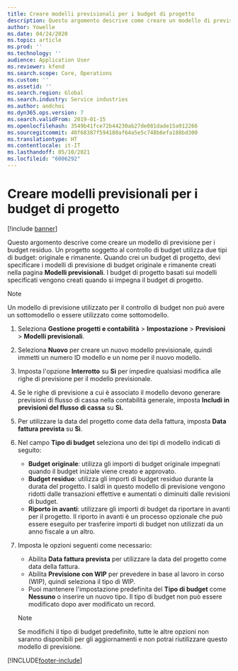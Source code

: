 ```yaml
---
title: Creare modelli previsionali per i budget di progetto
description: Questo argomento descrive come creare un modello di previsione per i budget residuo.
author: Yowelle
ms.date: 04/24/2020
ms.topic: article
ms.prod: ''
ms.technology: ''
audience: Application User
ms.reviewer: kfend
ms.search.scope: Core, Operations
ms.custom: ''
ms.assetid: ''
ms.search.region: Global
ms.search.industry: Service industries
ms.author: andchoi
ms.dyn365.ops.version: 7
ms.search.validFrom: 2019-01-15
ms.openlocfilehash: 3549b41fce72b44230ab27de081dade15a912266
ms.sourcegitcommit: 40f68387f594180af64a5e5c748b6efa188bd300
ms.translationtype: HT
ms.contentlocale: it-IT
ms.lasthandoff: 05/10/2021
ms.locfileid: "6006292"
---
```

# <a name="create-forecast-models-for-project-budgets"></a>Creare modelli previsionali per i budget di progetto 

[!include [banner](../includes/banner.md)]

Questo argomento descrive come creare un modello di previsione per i budget residuo. Un progetto soggetto al controllo di budget utilizza due tipi di budget: originale e rimanente. Quando crei un budget di progetto, devi specificare i modelli di previsione di budget originale e rimanente creati nella pagina **Modelli previsionali**. I budget di progetto basati sui modelli specificati vengono creati quando si impegna il budget di progetto.

> [!NOTE]
> Un modello di previsione utilizzato per il controllo di budget non può avere un sottomodello o essere utilizzato come sottomodello.

1. Seleziona **Gestione progetti e contabilità** > **Impostazione** > **Previsioni**  > **Modelli previsionali**.
2. Seleziona **Nuovo** per creare un nuovo modello previsionale, quindi immetti un numero ID modello e un nome per il nuovo modello. 
3. Imposta l'opzione **Interrotto** su **Sì** per impedire qualsiasi modifica alle righe di previsione per il modello previsionale. 
4. Se le righe di previsione a cui è associato il modello devono generare previsioni di flusso di cassa nella contabilità generale, imposta **Includi in previsioni del flusso di cassa** su **Sì.** 
5. Per utilizzare la data del progetto come data della fattura, imposta **Data fattura prevista** su **Sì**. 
6. Nel campo **Tipo di budget** seleziona uno dei tipi di modello indicati di seguito:

   - **Budget originale**: utilizza gli importi di budget originale impegnati quando il budget iniziale viene creato e approvato.
   - **Budget residuo**: utilizza gli importi di budget residuo durante la durata del progetto. I saldi in questo modello di previsione vengono ridotti dalle transazioni effettive e aumentati o diminuiti dalle revisioni di budget.
   - **Riporto in avanti**: utilizzare gli importi di budget da riportare in avanti per il progetto. Il riporto in avanti è un processo opzionale che può essere eseguito per trasferire importi di budget non utilizzati da un anno fiscale a un altro.

7. Imposta le opzioni seguenti come necessario:

   - Abilita **Data fattura prevista** per utilizzare la data del progetto come data della fattura.
   - Abilita **Previsione con WIP** per prevedere in base al lavoro in corso (WIP), quindi seleziona il tipo di WIP. 
   - Puoi mantenere l'impostazione predefinita del **Tipo di budget** come **Nessuno** o inserire un nuovo tipo. Il tipo di budget non può essere modificato dopo aver modificato un record.     
    > [!NOTE]
    > Se modifichi il tipo di budget predefinito, tutte le altre opzioni non saranno disponibili per gli aggiornamenti e non potrai riutilizzare questo modello di previsione. 
   


 



[!INCLUDE[footer-include](../includes/footer-banner.md)]